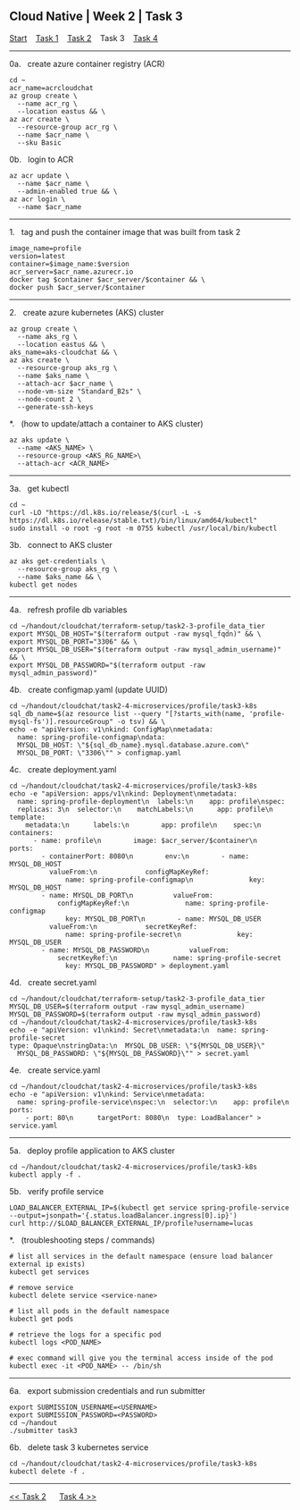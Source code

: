 ## Cloud Native | Week 2 | Task 3

[Start](https://github.com/AFC-AI2C-Cohort-04/coleman-code/blob/main/cloud_native/week_2/start.md)    [Task 1](https://github.com/AFC-AI2C-Cohort-04/coleman-code/blob/main/cloud_native/week_2/task_1.md)    [Task 2](https://github.com/AFC-AI2C-Cohort-04/coleman-code/blob/main/cloud_native/week_2/task_2.md)    Task 3    [Task 4](https://github.com/AFC-AI2C-Cohort-04/coleman-code/blob/main/cloud_native/week_2/task_4.md)

---

0a.   create azure container registry (ACR)
```
cd ~
acr_name=acrcloudchat
az group create \
  --name acr_rg \
  --location eastus && \
az acr create \
  --resource-group acr_rg \
  --name $acr_name \
  --sku Basic
```

0b.   login to ACR
```
az acr update \
  --name $acr_name \
  --admin-enabled true && \
az acr login \
  --name $acr_name
```

---

1.   tag and push the container image that was built from task 2
```
image_name=profile
version=latest
container=$image_name:$version
acr_server=$acr_name.azurecr.io
docker tag $container $acr_server/$container && \
docker push $acr_server/$container
```

---

2.   create azure kubernetes (AKS) cluster
```
az group create \
  --name aks_rg \
  --location eastus && \
aks_name=aks-cloudchat && \
az aks create \
  --resource-group aks_rg \
  --name $aks_name \
  --attach-acr $acr_name \
  --node-vm-size "Standard_B2s" \
  --node-count 2 \
  --generate-ssh-keys
```

*.   (how to update/attach a container to AKS cluster)
```
az aks update \
  --name <AKS_NAME> \
  --resource-group <AKS_RG_NAME>\
  --attach-acr <ACR_NAME>
```

---

3a.   get kubectl
```
cd ~
curl -LO "https://dl.k8s.io/release/$(curl -L -s https://dl.k8s.io/release/stable.txt)/bin/linux/amd64/kubectl"
sudo install -o root -g root -m 0755 kubectl /usr/local/bin/kubectl
```

3b.   connect to AKS cluster
```
az aks get-credentials \
  --resource-group aks_rg \
  --name $aks_name && \
kubectl get nodes
```

---

4a.   refresh profile db variables
```
cd ~/handout/cloudchat/terraform-setup/task2-3-profile_data_tier
export MYSQL_DB_HOST="$(terraform output -raw mysql_fqdn)" && \
export MYSQL_DB_PORT="3306" && \
export MYSQL_DB_USER="$(terraform output -raw mysql_admin_username)" && \
export MYSQL_DB_PASSWORD="$(terraform output -raw mysql_admin_password)"
```

4b.   create configmap.yaml (update UUID)
```
cd ~/handout/cloudchat/task2-4-microservices/profile/task3-k8s
sql_db_name=$(az resource list --query "[?starts_with(name, 'profile-mysql-fs')].resourceGroup" -o tsv) && \
echo -e "apiVersion: v1\nkind: ConfigMap\nmetadata:
  name: spring-profile-configmap\ndata:
  MYSQL_DB_HOST: \"${sql_db_name}.mysql.database.azure.com\"
  MYSQL_DB_PORT: \"3306\"" > configmap.yaml
```

4c.   create deployment.yaml
```
cd ~/handout/cloudchat/task2-4-microservices/profile/task3-k8s
echo -e "apiVersion: apps/v1\nkind: Deployment\nmetadata:
  name: spring-profile-deployment\n  labels:\n    app: profile\nspec:
  replicas: 3\n  selector:\n    matchLabels:\n      app: profile\n  template:
    metadata:\n      labels:\n        app: profile\n    spec:\n      containers:
      - name: profile\n        image: $acr_server/$container\n        ports:
        - containerPort: 8080\n        env:\n        - name: MYSQL_DB_HOST
          valueFrom:\n            configMapKeyRef:
              name: spring-profile-configmap\n              key: MYSQL_DB_HOST
        - name: MYSQL_DB_PORT\n          valueFrom:
            configMapKeyRef:\n              name: spring-profile-configmap
              key: MYSQL_DB_PORT\n        - name: MYSQL_DB_USER
          valueFrom:\n            secretKeyRef:
              name: spring-profile-secret\n              key: MYSQL_DB_USER
        - name: MYSQL_DB_PASSWORD\n          valueFrom:
            secretKeyRef:\n              name: spring-profile-secret
              key: MYSQL_DB_PASSWORD" > deployment.yaml
```

4d.   create secret.yaml
```
cd ~/handout/cloudchat/terraform-setup/task2-3-profile_data_tier
MYSQL_DB_USER=$(terraform output -raw mysql_admin_username)
MYSQL_DB_PASSWORD=$(terraform output -raw mysql_admin_password)
cd ~/handout/cloudchat/task2-4-microservices/profile/task3-k8s
echo -e "apiVersion: v1\nkind: Secret\nmetadata:\n  name: spring-profile-secret
type: Opaque\nstringData:\n  MYSQL_DB_USER: \"${MYSQL_DB_USER}\"
  MYSQL_DB_PASSWORD: \"${MYSQL_DB_PASSWORD}\"" > secret.yaml
```

4e.   create service.yaml
```
cd ~/handout/cloudchat/task2-4-microservices/profile/task3-k8s
echo -e "apiVersion: v1\nkind: Service\nmetadata:
  name: spring-profile-service\nspec:\n  selector:\n    app: profile\n  ports:
    - port: 80\n      targetPort: 8080\n  type: LoadBalancer" > service.yaml
```

---

5a.   deploy profile application to AKS cluster
```
cd ~/handout/cloudchat/task2-4-microservices/profile/task3-k8s
kubectl apply -f .
```

5b.   verify profile service
```
LOAD_BALANCER_EXTERNAL_IP=$(kubectl get service spring-profile-service --output=jsonpath='{.status.loadBalancer.ingress[0].ip}')
curl http://$LOAD_BALANCER_EXTERNAL_IP/profile?username=lucas
```

*.   (troubleshooting steps / commands)
```
# list all services in the default namespace (ensure load balancer external ip exists)
kubectl get services

# remove service
kubectl delete service <service-nane>

# list all pods in the default namespace
kubectl get pods

# retrieve the logs for a specific pod
kubectl logs <POD_NAME>

# exec command will give you the terminal access inside of the pod
kubectl exec -it <POD_NAME> -- /bin/sh
```

---

6a.   export submission credentials and run submitter
```
export SUBMISSION_USERNAME=<USERNAME>
export SUBMISSION_PASSWORD=<PASSWORD>
cd ~/handout
./submitter task3
```

6b.   delete task 3 kubernetes service
```
cd ~/handout/cloudchat/task2-4-microservices/profile/task3-k8s
kubectl delete -f .
```

---

[<< Task 2](https://github.com/AFC-AI2C-Cohort-04/coleman-code/blob/main/cloud_native/week_2/task_2.md)      [Task 4 >>](https://github.com/AFC-AI2C-Cohort-04/coleman-code/blob/main/cloud_native/week_2/task_4.md)

